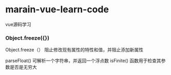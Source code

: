 # marain-vue-learn-code
vue源码学习

### Object.freeze({})
Object.freeze（） 阻止修改现有属性的特性和值，并阻止添加新属性

parseFloat() 可解析一个字符串，并返回一个浮点数
isFinite() 函数用于检查其参数是否是无穷大